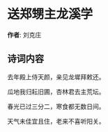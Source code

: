 # 送郑甥主龙溪学

**作者**: 刘克庄

## 诗词内容

去年殿上侍天颜，亲见龙墀拜敕还。

瓜地我归耘旧圃，杏林君去主荒坛。

春光已过三分二，寒食都无数日间。

天气未佳宜且住，老来不喜听阳关。

